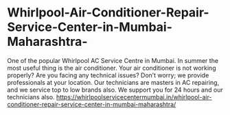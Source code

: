 # Whirlpool-Air-Conditioner-Repair-Service-Center-in-Mumbai-Maharashtra-
One of the popular Whirlpool AC Service Centre in Mumbai. In summer the most useful thing is the air conditioner. Your air conditioner is not working properly? Are you facing any technical issues? Don’t worry; we provide professionals at your location. Our technicians are masters in AC repairing, and we service top to low brands also. We support you for 24 hours and our technicians also. https://whirlpoolservicecentermumbai.in/whirlpool-air-conditioner-repair-service-center-in-mumbai-maharashtra/
